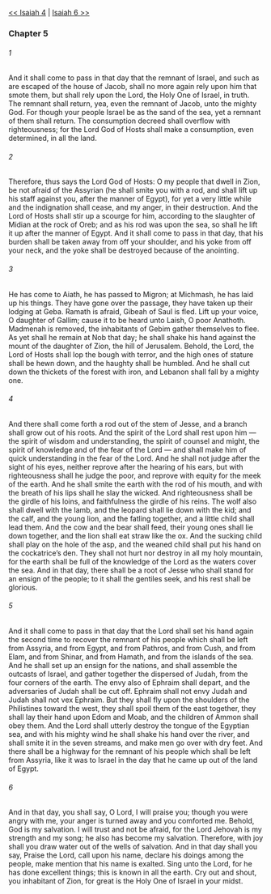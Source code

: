 [<< Isaiah 4](Isaiah%204.md)  |  [Isaiah 6 >>](Isaiah%206.md)

### Chapter 5
###### 1
And it shall come to pass in that day that the remnant of Israel, and such as are escaped of the house of Jacob, shall no more again rely upon him that smote them, but shall rely upon the Lord, the Holy One of Israel, in truth. The remnant shall return, yea, even the remnant of Jacob, unto the mighty God. For though your people Israel be as the sand of the sea, yet a remnant of them shall return. The consumption decreed shall overflow with righteousness; for the Lord God of Hosts shall make a consumption, even determined, in all the land.

###### 2
Therefore, thus says the Lord God of Hosts: O my people that dwell in Zion, be not afraid of the Assyrian (he shall smite you with a rod, and shall lift up his staff against you, after the manner of Egypt), for yet a very little while and the indignation shall cease, and my anger, in their destruction. And the Lord of Hosts shall stir up a scourge for him, according to the slaughter of Midian at the rock of Oreb; and as his rod was upon the sea, so shall he lift it up after the manner of Egypt. And it shall come to pass in that day, that his burden shall be taken away from off your shoulder, and his yoke from off your neck, and the yoke shall be destroyed because of the anointing.

###### 3
He has come to Aiath, he has passed to Migron; at Michmash, he has laid up his things. They have gone over the passage, they have taken up their lodging at Geba. Ramath is afraid, Gibeah of Saul is fled. Lift up your voice, O daughter of Gallim; cause it to be heard unto Laish, O poor Anathoth. Madmenah is removed, the inhabitants of Gebim gather themselves to flee. As yet shall he remain at Nob that day; he shall shake his hand against the mount of the daughter of Zion, the hill of Jerusalem. Behold, the Lord, the Lord of Hosts shall lop the bough with terror, and the high ones of stature shall be hewn down, and the haughty shall be humbled. And he shall cut down the thickets of the forest with iron, and Lebanon shall fall by a mighty one.

###### 4
And there shall come forth a rod out of the stem of Jesse, and a branch shall grow out of his roots. And the spirit of the Lord shall rest upon him — the spirit of wisdom and understanding, the spirit of counsel and might, the spirit of knowledge and of the fear of the Lord — and shall make him of quick understanding in the fear of the Lord. And he shall not judge after the sight of his eyes, neither reprove after the hearing of his ears, but with righteousness shall he judge the poor, and reprove with equity for the meek of the earth. And he shall smite the earth with the rod of his mouth, and with the breath of his lips shall he slay the wicked. And righteousness shall be the girdle of his loins, and faithfulness the girdle of his reins. The wolf also shall dwell with the lamb, and the leopard shall lie down with the kid; and the calf, and the young lion, and the fatling together, and a little child shall lead them. And the cow and the bear shall feed, their young ones shall lie down together, and the lion shall eat straw like the ox. And the sucking child shall play on the hole of the asp, and the weaned child shall put his hand on the cockatrice’s den. They shall not hurt nor destroy in all my holy mountain, for the earth shall be full of the knowledge of the Lord as the waters cover the sea. And in that day, there shall be a root of Jesse who shall stand for an ensign of the people; to it shall the gentiles seek, and his rest shall be glorious.

###### 5
And it shall come to pass in that day that the Lord shall set his hand again the second time to recover the remnant of his people which shall be left from Assyria, and from Egypt, and from Pathros, and from Cush, and from Elam, and from Shinar, and from Hamath, and from the islands of the sea. And he shall set up an ensign for the nations, and shall assemble the outcasts of Israel, and gather together the dispersed of Judah, from the four corners of the earth. The envy also of Ephraim shall depart, and the adversaries of Judah shall be cut off. Ephraim shall not envy Judah and Judah shall not vex Ephraim. But they shall fly upon the shoulders of the Philistines toward the west, they shall spoil them of the east together, they shall lay their hand upon Edom and Moab, and the children of Ammon shall obey them. And the Lord shall utterly destroy the tongue of the Egyptian sea, and with his mighty wind he shall shake his hand over the river, and shall smite it in the seven streams, and make men go over with dry feet. And there shall be a highway for the remnant of his people which shall be left from Assyria, like it was to Israel in the day that he came up out of the land of Egypt.

###### 6
And in that day, you shall say, O Lord, I will praise you; though you were angry with me, your anger is turned away and you comforted me. Behold, God is my salvation. I will trust and not be afraid, for the Lord Jehovah is my strength and my song; he also has become my salvation. Therefore, with joy shall you draw water out of the wells of salvation. And in that day shall you say, Praise the Lord, call upon his name, declare his doings among the people, make mention that his name is exalted. Sing unto the Lord, for he has done excellent things; this is known in all the earth. Cry out and shout, you inhabitant of Zion, for great is the Holy One of Israel in your midst.